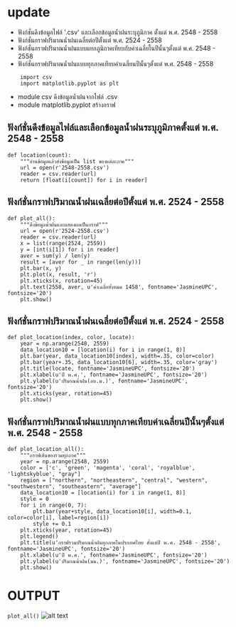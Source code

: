 # update
- ฟังก์ชั่นดึงข้อมูลไฟล์ '.csv' และเลือกข้อมูลน้ำฝนระบุภูมิภาค ตั้งแต่ พ.ศ. 2548 - 2558
- ฟังก์ชั่นกราฟปริมาณน้ำฝนเฉลี่ยต่อปีตั้งแต่ พ.ศ. 2524 - 2558
- ฟังก์ชั่นกราฟปริมาณน้ำฝนแบบแยกภูมิภาคเทียบกับค่าเฉลี่ยในปีนั้นๆตั้งแต่ พ.ศ. 2548 - 2558
- ฟังก์ชั่นกราฟปริมาณน้ำฝนแบบทุกภาคเทียบค่าเฉลี่ยนปีนั้นๆตั้งแต่ พ.ศ. 2548 - 2558

```
    import csv
    import matplotlib.pyplot as plt
```
- module csv ดึงข้อมูลน้ำฝนจากไฟล์ .csv
- module matplotlib.pyplot สร้างกราฟ

## ฟังก์ชั่นดึงข้อมูลไฟล์และเลือกข้อมูลน้ำฝนระบุภูมิภาคตั้งแต่ พ.ศ. 2548 - 2558

```
def location(count):
    """อ่านข้อมูลแล้วส่งข้อมูลเป็น list ของแต่ละภาค"""
    url = open(r'2548-2558.csv')
    reader = csv.reader(url)
    return [float(i[count]) for i in reader]
```

## ฟังก์ชั่นกราฟปริมาณน้ำฝนเฉลี่ยต่อปีตั้งแต่ พ.ศ. 2524 - 2558

```
def plot_all():
    """ดึงข้อมูลน้ำฝนและแสดงผลเป็นกราฟ"""
    url = open(r'2524-2558.csv')
    reader = csv.reader(url)
    x = list(range(2524, 2559))
    y = [int(i[1]) for i in reader]
    aver = sum(y) / len(y)
    result = [aver for _ in range(len(y))]
    plt.bar(x, y)
    plt.plot(x, result, 'r')
    plt.xticks(x, rotation=45)
    plt.text(2558, aver, u'ค่าเฉลี่ยทั้งหมด 1458', fontname='JasmineUPC', fontsize='20')
    plt.show()
```

## ฟังก์ชั่นกราฟปริมาณน้ำฝนเฉลี่ยต่อปีตั้งแต่ พ.ศ. 2524 - 2558

```
def plot_location(index, color, locate):
    year = np.arange(2548, 2559)
    data_location10 = [location(i) for i in range(1, 8)]
    plt.bar(year, data_location10[index], width=.35, color=color)
    plt.bar(year+.35, data_location10[6], width=.35, color='gray')
    plt.title(locate, fontname='JasmineUPC', fontsize='20')
    plt.xlabel(u'ปี พ.ศ.', fontname='JasmineUPC', fontsize='20')
    plt.ylabel(u'ปริมาณน้ำฝน(ลบ.ม.)', fontname='JasmineUPC', fontsize='20')
    plt.xticks(year, rotation=45)
    plt.show()
```

## ฟังก์ชั่นกราฟปริมาณน้ำฝนแบบทุกภาคเทียบค่าเฉลี่ยนปีนั้นๆตั้งแต่ พ.ศ. 2548 - 2558

```
def plot_location_all():
    """กราฟเส้นของรวมทุกภาค"""
    year = np.arange(2548, 2559)
    color = ['c', 'green', 'magenta', 'coral', 'royalblue', 'lightskyblue', "gray"]
    region = ["northern", "northeastern", "central", "western", "southwestern", "southeastern", "average"]
    data_location10 = [location(i) for i in range(1, 8)]
    style = 0
    for i in range(0, 7):
        plt.bar(year+style, data_location10[i], width=0.1, color=color[i], label=region[i])
        style += 0.1
    plt.xticks(year, rotation=45)
    plt.legend()
    plt.title(u'กราฟรวมปริมาณน้ำฝนทุกภาคในประเทศไทย ตั้งแต่ปี พ.ศ. 2548 - 2558', fontname='JasmineUPC', fontsize='20')
    plt.xlabel(u'ปี พ.ศ.', fontname='JasmineUPC', fontsize='20')
    plt.ylabel(u'ปริมาณน้ำฝน(มม.)', fontname='JasmineUPC', fontsize='20')
    plt.show()
```

# OUTPUT
`plot_all()`
![alt text](https://www.img.in.th/images/246e52cdd5d0dfd6510de4d1fa3eaaef.png)
